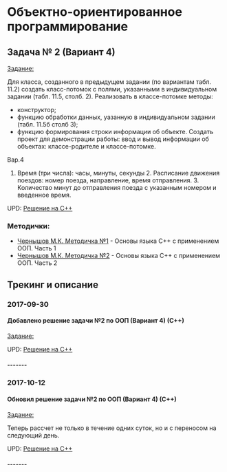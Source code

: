 # Объектно-ориентированное программирование

## Задача № 2 (Вариант 4)

[Задание:](./OOP/lab02/%D0%97%D0%B0%D0%B4%D0%B0%D0%BD%D0%B8%D0%B502.txt)

Для класса, созданного в предыдущем задании (по вариантам табл. 11.2) создать класс-потомок с полями, указанными в индивидуальном задании (табл. 11.5, столб. 2).
Реализовать в классе-потомке методы:
- конструктор;
- функцию обработки данных, уазанную в индивидуальном задании (табл. 11.5б столб 3);
- функцию формирования строки информации об объекте.
Создать проект для демонстрации работы: ввод и вывод информации об объектах: классе-родителе и классе-потомке.

Вар.4
1. Время (три числа): часы, минуты, секунды 2. Расписание движения поездов: номер поезда, направление, время отправления. 3. Количество минут до отправления поезда с указанным номером и введенное время.

UPD: [Решение на С++](./OOP/lab02/с%2B%2B)

### Методички:
- [Чернышов М.К. Методичка №1](https://cloud.mail.ru/public/MHuZ/KoQVWrJGw) - Основы языка C++ с применением ООП. Часть 1
- [Чернышов М.К. Методичка №2](https://cloud.mail.ru/public/4oma/9qFewBLvP) - Основы языка C++ с применением ООП. Часть 2

## Трекинг и описание


### 2017-09-30
#### Добавлено решение задачи №2 по ООП (Вариант 4) (С++)
[Задание:](./OOP/lab02/%D0%97%D0%B0%D0%B4%D0%B0%D0%BD%D0%B8%D0%B502.txt)

UPD: [Решение на С++](./OOP/lab02/с%2B%2B)

#### -------



### 2017-10-12
#### Обновил решение задачи №2 по ООП (Вариант 4) (С++)
[Задание:](./OOP/lab02/%D0%97%D0%B0%D0%B4%D0%B0%D0%BD%D0%B8%D0%B502.txt)

Теперь рассчет не только в течение одних суток, но и с переносом на следующий день. 

UPD: [Решение на С++](./OOP/lab02/с%2B%2B)

#### -------